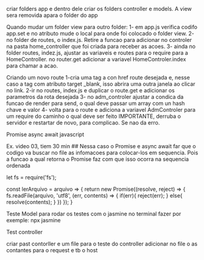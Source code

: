 
criar folders app e dentro dele criar os folders controller e models. A view sera removida apara o folder do app

Quando mudar um folder view para outro folder:
1- em app.js verifica codifo app.set e no atributo mude o local para onde foi colocado o folder view.
2- no folder de routes, o index.js. Retire a funcao para adicionar no controler na pasta home_controller que foi criada para receber as acoes.
3- ainda no folder routes, indez.js, ajustar as variaveis e routes para o require para a HomeController. no router.get adicionar a variavel HomeControler.index para chamar a acao.


Criando um novo route
1-cria uma tag a con href route desejada e, nesse caso a tag com atributo target _blank, isso abrira uma outra janela ao clicar no link.
2-ir no routes, index.js e duplicar o route.get e adicionar os parametros da rota desejada
3- no adm_controler ajustar a condica da funcao de render para send, o qual deve passar um array com un hash chave e valor
4- volta para o route e adiciona a variavel AdmControler para um require do caminho o qual deve ser feito
IMPORTANTE, derruba o servidor e restartar de novo, para complicao. Se nao da erro.

Promise async await javascript

Ex. video 03, tiem 30 min ## Nessa caso o Promise e async await far que o codigo va buscar no file as infomacoes para colocar-los em sequencia. Pois a funcao a qual retorna o Promise faz com que isso ocorra na sequencia ordenada

let fs = require('fs');

const lerArquivo = arquivo => {
  return new Promise((resolve, reject) => {
    fs.readFile(arquivo, 'utf8', (err, contents) => {
      if(err){
        reject(err);
      }
      else{
        resolve(contents);
      }
    })
  });
}

Teste Model
para rodar os testes com o jasmine no terminal fazer por exemple: npx jasmine

Test controller

criar past contorller e um file para o teste do controller
adicionar no file o as contantes para o request e tb o host
